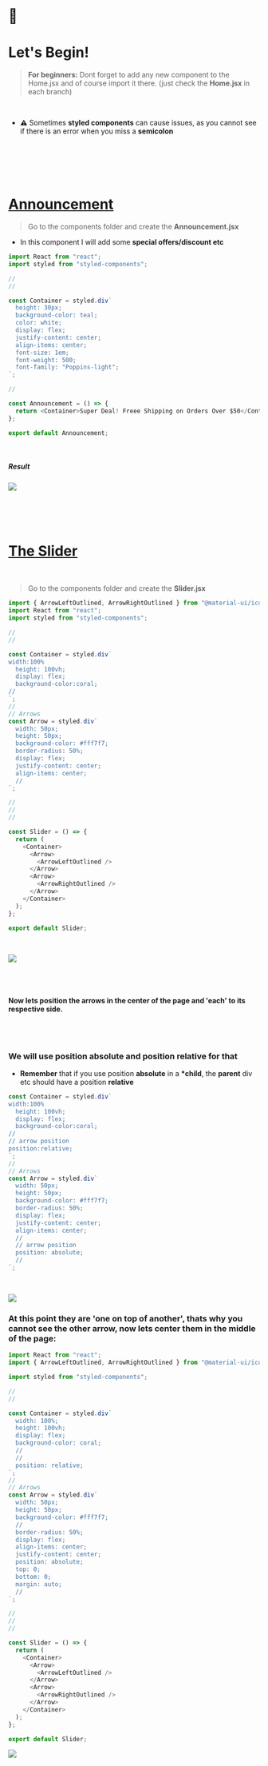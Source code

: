  <!-- 
 
 
 
  <br>

# 🐝

# Let's Begin!

## 1. Install the dependencies

```javascript
// copy and paste the following
npm install @material-ui/core @material-ui/icons   react-router-dom node-sass@4.14.1 styled-components

// npm i styled-components
```

 <br>


### Lets start by creating the pages folder

- create the pages folder
- inside of it, create the Home.jsx

<br>

> Here you can see how the [**emmet extension**](https://code.visualstudio.com/docs/editor/emmet) auto complete and automatically create the import on top of the file

[<img src="/src/img/compo_after_install_emet.gif"/>]()

<br>

 
 
 
 
  -->

 <br>

# 🐝

# Let's Begin!

> **For beginners:** Dont forget to add any new component to the Home.jsx and of course import it there. (just check the **Home.jsx** in each branch)

<br>

- **⚠️** Sometimes **styled components** can cause issues, as you cannot see if there is an error when you miss a **semicolon**

 <br>
 <br>
  <br>
 <br>

# <u> Announcement</u>

> Go to the components folder and create the **Announcement.jsx**

- In this component I will add some **special offers/discount etc**

```javascript
import React from "react";
import styled from "styled-components";

//
//

const Container = styled.div`
  height: 30px;
  background-color: teal;
  color: white;
  display: flex;
  justify-content: center;
  align-items: center;
  font-size: 1em;
  font-weight: 500;
  font-family: "Poppins-light";
`;

//

const Announcement = () => {
  return <Container>Super Deal! Freee Shipping on Orders Over $50</Container>;
};

export default Announcement;
```

<br>

##### Result

[<img src="/src/img/annoncement-default.jpg"/>]()

<br>
<br>
<br>

# <u> The Slider </u>

<br>

> Go to the components folder and create the **Slider.jsx**

```javascript
import { ArrowLeftOutlined, ArrowRightOutlined } from "@material-ui/icons";
import React from "react";
import styled from "styled-components";

//
//

const Container = styled.div`
width:100%
  height: 100vh;
  display: flex;
  background-color:coral;
//   
`;
//
// Arrows
const Arrow = styled.div`
  width: 50px;
  height: 50px;
  background-color: #fff7f7;
  border-radius: 50%;
  display: flex;
  justify-content: center;
  align-items: center;
  //
`;

//
//
//

const Slider = () => {
  return (
    <Container>
      <Arrow>
        <ArrowLeftOutlined />
      </Arrow>
      <Arrow>
        <ArrowRightOutlined />
      </Arrow>
    </Container>
  );
};

export default Slider;
```

<br>

[<img src="/src/img/slider-default1.jpg"/>]()

<br>
<br>

#### Now lets position the arrows in the center of the page and 'each' to its respective side.

 <br>
 <br>

### We will use position absolute and position relative for that

- **Remember** that if you use position **absolute** in a **\*child**, the **parent** div etc should have a position **relative**

```javascript
const Container = styled.div`
width:100%
  height: 100vh;
  display: flex;
  background-color:coral;
//  
// arrow position
position:relative; 
`;
//
// Arrows
const Arrow = styled.div`
  width: 50px;
  height: 50px;
  background-color: #fff7f7;
  border-radius: 50%;
  display: flex;
  justify-content: center;
  align-items: center;
  //
  // arrow position
  position: absolute;
  //
`;
```

<br>

[<img src="/src/img/slider-default_arrow-pos1.jpg"/>]()

### At this point they are 'one on top of another', thats why you cannot see the other arrow, now lets center them in the middle of the page:

```javascript
import React from "react";
import { ArrowLeftOutlined, ArrowRightOutlined } from "@material-ui/icons";

import styled from "styled-components";

//
//

const Container = styled.div`
  width: 100%;
  height: 100vh;
  display: flex;
  background-color: coral;
  //
  //
  position: relative;
`;
//
// Arrows
const Arrow = styled.div`
  width: 50px;
  height: 50px;
  background-color: #fff7f7;
  //
  border-radius: 50%;
  display: flex;
  align-items: center;
  justify-content: center;
  position: absolute;
  top: 0;
  bottom: 0;
  margin: auto;
  //
`;

//
//
//

const Slider = () => {
  return (
    <Container>
      <Arrow>
        <ArrowLeftOutlined />
      </Arrow>
      <Arrow>
        <ArrowRightOutlined />
      </Arrow>
    </Container>
  );
};

export default Slider;
```

[<img src="/src/img/slider-default_arrow-pos2_center.jpg"/>]()
